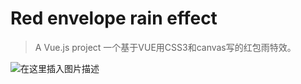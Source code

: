 # Red envelope rain effect
> A Vue.js project
一个基于VUE用CSS3和canvas写的红包雨特效。

![在这里插入图片描述](https://img-blog.csdnimg.cn/2019011103252220.png?x-oss-process=image/watermark,type_ZmFuZ3poZW5naGVpdGk,shadow_10,text_aHR0cHM6Ly9ibG9nLmNzZG4ubmV0L3UwMTA2MzMyNjY=,size_16,color_FFFFFF,t_70)

